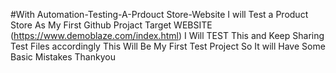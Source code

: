 #With Automation-Testing-A-Prdouct Store-Website
I will Test a Product Store As My First Github Projact
Target WEBSITE (https://www.demoblaze.com/index.html)
I Will TEST This and Keep Sharing Test Files accordingly
This Will Be My First Test Project So It will Have Some Basic Mistakes Thankyou
